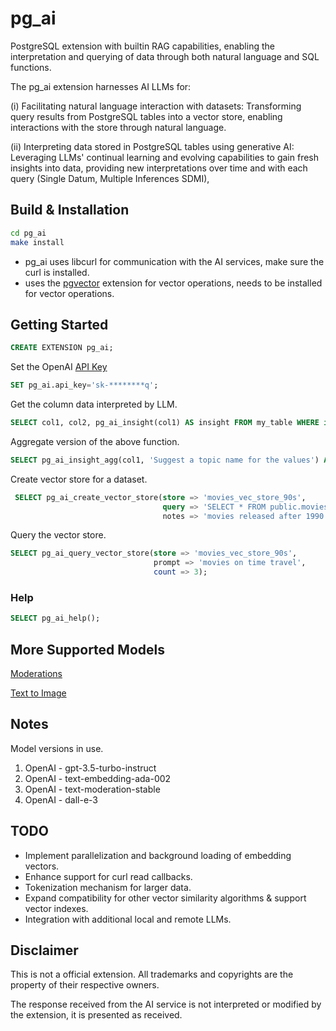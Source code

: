 # pg_ai

PostgreSQL extension with builtin RAG capabilities, enabling the interpretation and querying of data through both natural language and SQL functions.

The pg_ai extension harnesses AI LLMs for:

(i) Facilitating natural language interaction with datasets:
Transforming query results from PostgreSQL tables into a vector store,
enabling interactions with the store through natural language.

(ii) Interpreting data stored in PostgreSQL tables using generative AI:
Leveraging LLMs' continual learning and evolving capabilities to gain fresh
insights into data, providing new interpretations over time and with each query
(Single Datum, Multiple Inferences SDMI),

## Build & Installation

```sh
cd pg_ai
make install
```
- pg_ai uses libcurl for communication with the AI services, make sure the curl is installed.
- uses the [pgvector](https://github.com/pgvector/pgvector) extension for vector operations, needs to be installed for vector operations.


## Getting Started

```sql
CREATE EXTENSION pg_ai;
```

Set the OpenAI [API Key](https://platform.openai.com/api-keys)
```sql
SET pg_ai.api_key='sk-********q';
```

Get the column data interpreted by LLM.
```sql
SELECT col1, col2, pg_ai_insight(col1) AS insight FROM my_table WHERE id > 5;
```

Aggregate version of the above function.
```sql
SELECT pg_ai_insight_agg(col1, 'Suggest a topic name for the values') AS topic FROM my_table WHERE id > 5;
```

Create vector store for a dataset.
```sql
 SELECT pg_ai_create_vector_store(store => 'movies_vec_store_90s',
                                  query => 'SELECT * FROM public.movies WHERE release_year > 1990',
                                  notes => 'movies released after 1990');
```

Query the vector store.
```sql
SELECT pg_ai_query_vector_store(store => 'movies_vec_store_90s',
                                prompt => 'movies on time travel',
                                count => 3);
```

### Help
```sql
SELECT pg_ai_help();
```

## More Supported Models

[Moderations](README_moderations.md)

[Text to Image](README_image_gen.md)

## Notes

Model versions in use.

1. OpenAI - gpt-3.5-turbo-instruct
2. OpenAI - text-embedding-ada-002
3. OpenAI - text-moderation-stable
4. OpenAI - dall-e-3

## TODO

* Implement parallelization and background loading of embedding vectors.
* Enhance support for curl read callbacks.
* Tokenization mechanism for larger data.
* Expand compatibility for other vector similarity algorithms & support vector indexes.
* Integration with additional local and remote LLMs.

## Disclaimer

This is not a official extension. All trademarks and copyrights are
the property of their respective owners.

The response received from the AI service is not interpreted or
modified by the extension, it is presented as received.